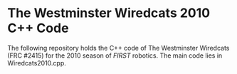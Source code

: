 The Westminster Wiredcats 2010 C++ Code
=======================================

The following repository holds the C++ code of The Westminster Wiredcats (FRC #2415) for the
2010 season of *FIRST* robotics. The main code lies in Wiredcats2010.cpp.
